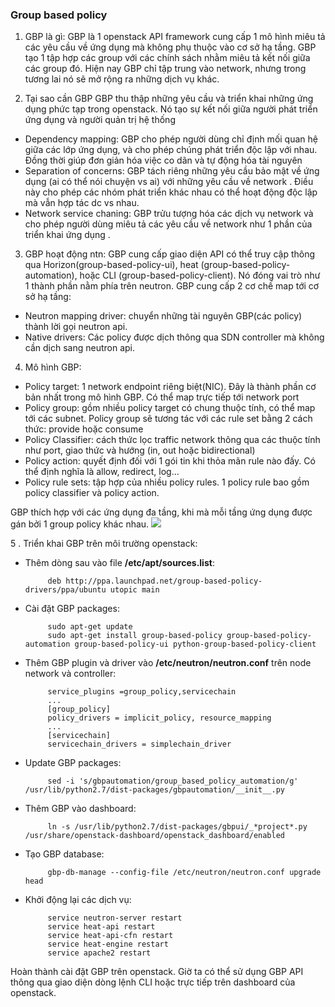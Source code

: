 ### Group based policy

1. GBP là gì:
GBP là 1 openstack API framework cung cấp 1 mô hình miêu tả các yêu cầu về ứng dụng mà không phụ thuộc vào cơ sở hạ tầng. 
GBP tạo 1 tập hợp các group với các chính sách nhằm miêu tả kết nối giữa các group đó. Hiện nay GBP chỉ tập trung vào network, nhưng trong tương lai nó sẽ mở rộng ra những dịch vụ khác.

2. Tại sao cần GBP
GBP thu thập những yêu cầu và triển khai những ứng dụng phức tạp trong openstack. Nó tạo sự kết nối giữa người phát triển ứng dụng và người quản trị hệ thống
 - Dependency mapping: GBP cho phép người dùng chỉ định mối quan hệ giữa các lớp ứng dụng, và cho phép chúng phát triển độc lập với nhau. Đồng thời giúp đơn giản hóa việc co dãn và tự động hóa tài nguyên
 - Separation of concerns: GBP tách riêng những yêu cầu bảo mật về ứng dụng (ai có thể nói chuyện vs ai) với những yêu cầu về network . Điều này cho phép các nhóm phát triển khác nhau có thể hoạt động độc lập mà vẫn hợp tác dc vs nhau.
 - Network service chaning: GBP trửu tượng hóa các dịch vụ network và cho phép người dùng miêu tả các yêu cầu về network như 1 phần của triển khai ứng dụng .
 
3. GBP hoạt động ntn:
GBP cung cấp giao diện API có thể truy cập thông qua Horizon(group-based-policy-ui), heat (group-based-policy-automation), hoặc CLI (group-based-policy-client).
Nó đóng vai trò như 1 thành phần nằm phía trên neutron. GBP cung cấp 2 cơ chế map tới cơ sở hạ tầng:
 - Neutron mapping driver: chuyển những tài nguyên GBP(các policy) thành lời gọi neutron api. 
 - Native drivers: Các policy được dịch thông qua SDN controller mà không cần dịch sang neutron api. 

4. Mô hình GBP:
 - Policy target: 1 network endpoint riêng biệt(NIC). Đây là thành phần cơ bản nhất trong mô hình GBP. Có thể map trực tiếp tới network port
 - Policy group: gồm nhiều policy target có chung thuộc tính, có thể map tới các subnet. Policy group sẽ tương tác với các rule set bằng 2 cách thức: provide hoặc consume
 - Policy Classifier: cách thức lọc traffic network thông qua các thuộc tính như port, giao thức và hướng (in, out hoặc bidirectional)
 - Policy action: quyết định đối với 1 gói tin khi thỏa mãn rule nào đấy. Có thể định nghĩa là allow, redirect, log...
 - Policy rule sets: tập hợp của nhiều policy rules. 1 policy rule bao gồm policy classifier và policy action.
 
GBP thích hợp với các ứng dụng đa tầng, khi mà mỗi tầng ứng dụng được gán bởi 1 group policy khác nhau. 
<img src="https://wiki.opendaylight.org/images/5/51/App-Policy-Overview.png">

5 . Triển khai GBP trên môi trường openstack:
 - Thêm dòng sau vào file **/etc/apt/sources.list**:

            deb http://ppa.launchpad.net/group-based-policy-drivers/ppa/ubuntu utopic main

 - Cài đặt GBP packages:

            sudo apt-get update
            sudo apt-get install group-based-policy group-based-policy-automation group-based-policy-ui python-group-based-policy-client

 - Thêm GBP plugin và driver vào **/etc/neutron/neutron.conf** trên node network và controller:

            service_plugins =group_policy,servicechain
            ...
            [group_policy]
            policy_drivers = implicit_policy, resource_mapping
            ...
            [servicechain]
            servicechain_drivers = simplechain_driver

 - Update GBP packages:

            sed -i 's/gbpautomation/group_based_policy_automation/g' /usr/lib/python2.7/dist-packages/gbpautomation/__init__.py 

 - Thêm GBP vào dashboard:
 
            ln -s /usr/lib/python2.7/dist-packages/gbpui/_*project*.py /usr/share/openstack-dashboard/openstack_dashboard/enabled

 - Tạo GBP database:
 
            gbp-db-manage --config-file /etc/neutron/neutron.conf upgrade head

 - Khởi động lại các dịch vụ:

            service neutron-server restart
            service heat-api restart
            service heat-api-cfn restart
            service heat-engine restart
            service apache2 restart

Hoàn thành cài đặt GBP trên openstack. Giờ ta có thể sử dụng GBP API thông qua giao diện dòng lệnh CLI hoặc trực tiếp trên dashboard của openstack. 
